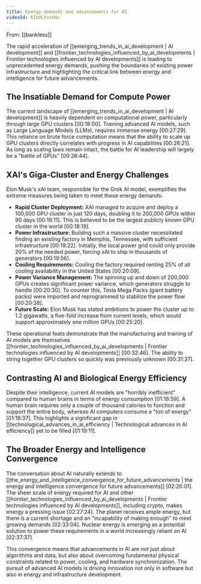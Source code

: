 ```yaml
---
title: Energy demands and advancements for AI
videoId: KIb9LhszOUc
---
```


From: [[bankless]] <br/> 

The rapid acceleration of [[emerging_trends_in_ai_development | AI development]] and [[frontier_technologies_influenced_by_ai_developments | Frontier technologies influenced by AI developments]] is leading to unprecedented energy demands, pushing the boundaries of existing power infrastructure and highlighting the critical link between energy and intelligence for future advancements.

## The Insatiable Demand for Compute Power
The current landscape of [[emerging_trends_in_ai_development | AI development]] is heavily dependent on computational power, particularly through large GPU clusters <a class="yt-timestamp" data-t="00:18:00">[00:18:00]</a>. Training advanced AI models, such as Large Language Models (LLMs), requires immense energy <a class="yt-timestamp" data-t="00:27:29">[00:27:29]</a>. This reliance on brute force computation means that the ability to scale up GPU clusters directly correlates with progress in AI capabilities <a class="yt-timestamp" data-t="00:26:21">[00:26:21]</a>. As long as scaling laws remain intact, the battle for AI leadership will largely be a "battle of GPUs" <a class="yt-timestamp" data-t="00:26:44">[00:26:44]</a>.

## XAI's Giga-Cluster and Energy Challenges
Elon Musk's xAI team, responsible for the Grok AI model, exemplifies the extreme measures being taken to meet these energy demands.
*   **Rapid Cluster Deployment:** XAI managed to acquire and deploy a 100,000 GPU cluster in just 120 days, doubling it to 200,000 GPUs within 90 days <a class="yt-timestamp" data-t="00:18:11">[00:18:11]</a>. This is believed to be the largest publicly known GPU cluster in the world <a class="yt-timestamp" data-t="00:18:19">[00:18:19]</a>.
*   **Power Infrastructure:** Building such a massive cluster necessitated finding an existing factory in Memphis, Tennessee, with sufficient infrastructure <a class="yt-timestamp" data-t="00:19:22">[00:19:22]</a>. Initially, the local power grid could only provide 20% of the needed power, forcing xAI to ship in thousands of generators <a class="yt-timestamp" data-t="00:19:56">[00:19:56]</a>.
*   **Cooling Requirements:** Cooling the factory required renting 25% of all cooling availability in the United States <a class="yt-timestamp" data-t="00:20:09">[00:20:09]</a>.
*   **Power Variance Management:** The spinning up and down of 200,000 GPUs creates significant power variance, which generators struggle to handle <a class="yt-timestamp" data-t="00:20:30">[00:20:30]</a>. To counter this, Tesla Mega Packs (giant battery packs) were imported and reprogrammed to stabilize the power flow <a class="yt-timestamp" data-t="00:20:38">[00:20:38]</a>.
*   **Future Scale:** Elon Musk has stated ambitions to power the cluster up to 1.2 gigawatts, a five-fold increase from current levels, which would support approximately one million GPUs <a class="yt-timestamp" data-t="00:25:20">[00:25:20]</a>.

These operational feats demonstrate that the manufacturing and training of AI models are themselves [[frontier_technologies_influenced_by_ai_developments | Frontier technologies influenced by AI developments]] <a class="yt-timestamp" data-t="00:32:46">[00:32:46]</a>. The ability to string together GPU clusters so quickly was previously unknown <a class="yt-timestamp" data-t="00:31:37">[00:31:37]</a>.

## Contrasting AI and Biological Energy Efficiency
Despite their intelligence, current AI models are "horribly inefficient" compared to human brains in terms of energy consumption <a class="yt-timestamp" data-t="01:18:59">[01:18:59]</a>. A human brain requires only a couple of thousand calories to function and support the entire body, whereas AI computers consume a "ton of energy" <a class="yt-timestamp" data-t="01:18:37">[01:18:37]</a>. This highlights a significant gap in [[technological_advances_in_ai_efficiency | Technological advances in AI efficiency]] yet to be filled <a class="yt-timestamp" data-t="01:19:11">[01:19:11]</a>.

## The Broader Energy and Intelligence Convergence
The conversation about AI naturally extends to [[the_energy_and_intelligence_convergence_for_future_advancements | the energy and intelligence convergence for future advancements]] <a class="yt-timestamp" data-t="02:26:01">[02:26:01]</a>. The sheer scale of energy required for AI and other [[frontier_technologies_influenced_by_ai_developments | Frontier technologies influenced by AI developments]], including crypto, makes energy a pressing issue <a class="yt-timestamp" data-t="02:27:24">[02:27:24]</a>. The planet receives ample energy, but there is a current shortage and an "incapability of making enough" to meet growing demands <a class="yt-timestamp" data-t="02:33:04">[02:33:04]</a>. Nuclear energy is emerging as a potential solution to power these requirements in a world increasingly reliant on AI <a class="yt-timestamp" data-t="02:37:37">[02:37:37]</a>.

This convergence means that advancements in AI are not just about algorithms and data, but also about overcoming fundamental physical constraints related to power, cooling, and hardware synchronization. The pursuit of advanced AI models is driving innovation not only in software but also in energy and infrastructure development.